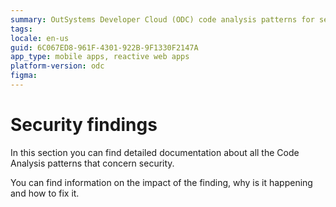 ```yaml
---
summary: OutSystems Developer Cloud (ODC) code analysis patterns for security issues.
tags: 
locale: en-us
guid: 6C067ED8-961F-4301-922B-9F1330F2147A
app_type: mobile apps, reactive web apps
platform-version: odc
figma: 
---
```


# Security findings

In this section you can find detailed documentation about all the Code Analysis patterns that concern security.

You can find information on the impact of the finding, why is it happening and how to fix it.

